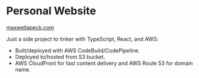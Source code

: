 # Personal Website
[maxwellapeck.com](maxwellapeck.com)

Just a side project to tinker with TypeScript, React, and AWS:
* Built/deployed with AWS CodeBuild/CodePipeline.
* Deployed to/hosted from S3 bucket.
* AWS CloudFront for fast content delivery and AWS Route 53 for domain name.